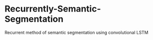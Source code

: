 # Recurrently-Semantic-Segmentation
Recurrent method of semantic segmentation using convolutional LSTM 
